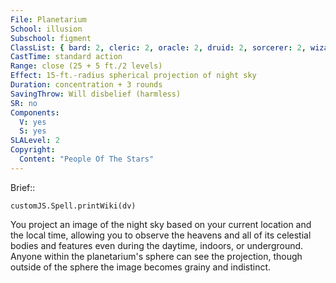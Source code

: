 ```yaml
---
File: Planetarium
School: illusion
Subschool: figment
ClassList: { bard: 2, cleric: 2, oracle: 2, druid: 2, sorcerer: 2, wizard: 2, summoner: 2, witch: 2 }
CastTime: standard action
Range: close (25 + 5 ft./2 levels)
Effect: 15-ft.-radius spherical projection of night sky
Duration: concentration + 3 rounds
SavingThrow: Will disbelief (harmless)
SR: no
Components:
  V: yes
  S: yes
SLALevel: 2
Copyright:
  Content: "People Of The Stars"
---
```

Brief:: 

```dataviewjs
customJS.Spell.printWiki(dv)
```

You project an image of the night sky based on your current location and the local time, allowing you to observe the heavens and all of its celestial bodies and features even during the daytime, indoors, or underground. Anyone within the planetarium's sphere can see the projection, though outside of the sphere the image becomes grainy and indistinct.
